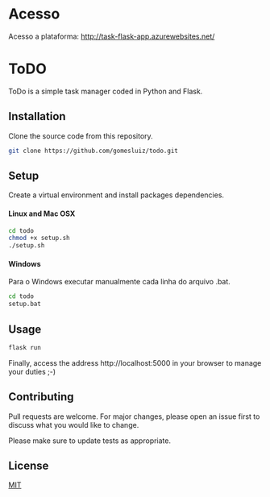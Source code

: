 # Acesso

Acesso a plataforma:
http://task-flask-app.azurewebsites.net/

# ToDO

ToDo is a simple task manager coded in Python and Flask.

## Installation

Clone the source code from this repository.

```bash
git clone https://github.com/gomesluiz/todo.git
```

## Setup

Create a virtual environment and install packages dependencies.

#### Linux and Mac OSX
```bash
cd todo
chmod +x setup.sh
./setup.sh
```

#### Windows
Para o Windows executar manualmente cada linha do arquivo .bat.

```bash
cd todo
setup.bat
```

## Usage

```bash
flask run
```

Finally, access the address http://localhost:5000 in your browser to manage your duties ;-)
 
## Contributing
Pull requests are welcome. For major changes, please open an issue first to discuss what you would like to change.

Please make sure to update tests as appropriate.

## License
[MIT](https://choosealicense.com/licenses/mit/)
